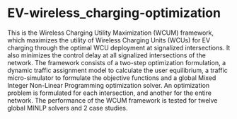 # EV-wireless_charging-optimization
 
This is the Wireless Charging Utility Maximization (WCUM) framework, which maximizes the utility of Wireless Charging Units (WCUs) for EV charging through the optimal WCU deployment at signalized intersections. It also minimizes the control delay at all signalized intersections of the network. The framework consists of a two-step optimization formulation, a dynamic traffic assignment model to calculate the user equilibrium, a traffic micro-simulator to formulate the objective functions and a global Mixed Integer Non-Linear Programming optimization solver. An optimization problem is formulated for each intersection, and another for the entire network. The performance of the WCUM framework is tested for twelve global MINLP solvers and 2 case studies.
